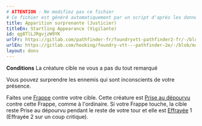 ```yaml
---
# ATTENTION : Ne modifiez pas ce fichier
# Ce fichier est généré automatiquement par un script d'après les données du module Foundry VTT officiel et de sa traduction
title: Apparition surprenante (Justicier)
titleEn: Startling Appearance (Vigilante)
id: qg8TlLJRgvjzW9YK
urlFr: https://gitlab.com/pathfinder-fr/foundryvtt-pathfinder2-fr/-/blob/master/data/feats/qg8TlLJRgvjzW9YK.htm
urlEn: https://gitlab.com/hooking/foundry-vtt---pathfinder-2e/-/blob/master/packs/data/feats.db/startling-appearance-vigilante.json
layout: dons
---
```

**Conditions** La créature cible ne vous a pas du tout remarqué

Vous pouvez surprendre les ennemis qui sont inconscients de votre présence.

Faites une [Frappe](../actions/frapper.md) contre votre cible. Cette créature est [Prise au dépourvu](../conditions/pris-au-dépourvu.md) contre cette Frappe, comme à l'ordinaire. Si votre Frappe touche, la cible reste Prise au dépourvu pendant le reste de votre tour et elle est [Effrayée](../conditions/effrayé.md) 1 (Effrayée 2 sur un coup critique).
